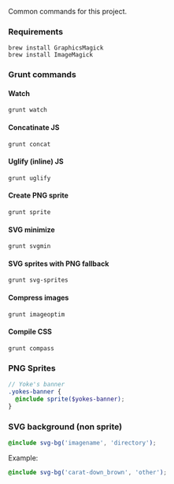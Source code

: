 Common commands for this project.

### Requirements

```
brew install GraphicsMagick
brew install ImageMagick
```

### Grunt commands

#### Watch
```
grunt watch
```

#### Concatinate JS
```
grunt concat
```

#### Uglify (inline) JS
```
grunt uglify
```

#### Create PNG sprite
```
grunt sprite
```

#### SVG minimize
```
grunt svgmin
```

#### SVG sprites with PNG fallback
```
grunt svg-sprites
```

#### Compress images
```
grunt imageoptim
```

#### Compile CSS
```
grunt compass
```

### PNG Sprites

``` scss
// Yoke's banner
.yokes-banner {
  @include sprite($yokes-banner);  
}
```

### SVG background (non sprite)

``` scss
@include svg-bg('imagename', 'directory');
```

Example:
``` scss
@include svg-bg('carat-down_brown', 'other');
```